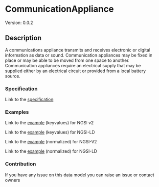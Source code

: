 # CommunicationAppliance
Version: 0.0.2

## Description 

A communications appliance transmits and receives electronic or digital information as data or sound.  Communication appliances may be fixed in place or may be able to be moved from one space to another. Communication appliances require an electrical supply that may be supplied either by an electrical circuit or provided from a local battery source.
### Specification

Link to the [specification](https://github.com/smart-data-models/incubated/SAREF/s4bldg/CommunicationAppliance/doc/spec.md)

### Examples

Link to the [example](https://github.com/smart-data-models/incubated/SAREF/s4bldg/CommunicationAppliance/examples/example.json) (keyvalues) for NGSI v2

Link to the [example](https://github.com/smart-data-models/incubated/SAREF/s4bldg/CommunicationAppliance/examples/example.jsonld) (keyvalues) for NGSI-LD

Link to the [example](https://github.com/smart-data-models/incubated/SAREF/s4bldg/CommunicationAppliance/examples/example-normalized.json) (normalized) for NGSI-V2

Link to the [example](https://github.com/smart-data-models/incubated/SAREF/s4bldg/CommunicationAppliance/examples/example-normalized.jsonld) (normalized) for NGSI-LD
### Contribution

 If you have any issue on this data model you can raise an issue or contact owners
